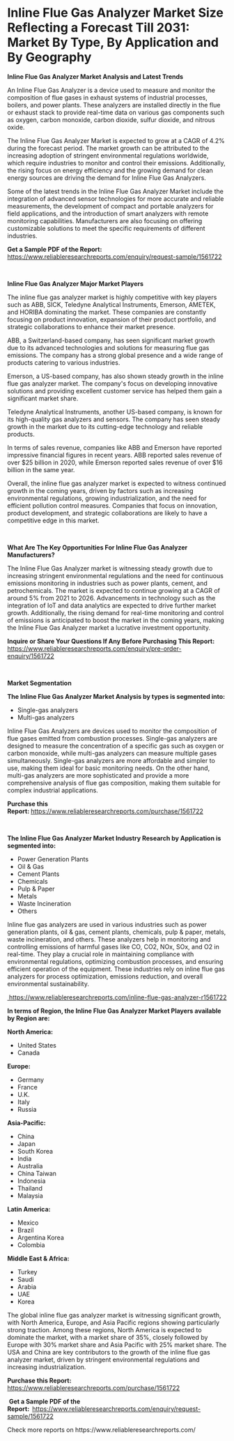 <p><h1>Inline Flue Gas Analyzer Market Size Reflecting a Forecast Till 2031: Market By Type, By Application and By Geography</h1></p><p><strong>Inline Flue Gas Analyzer Market Analysis and Latest Trends</strong></p>
<p><p>An Inline Flue Gas Analyzer is a device used to measure and monitor the composition of flue gases in exhaust systems of industrial processes, boilers, and power plants. These analyzers are installed directly in the flue or exhaust stack to provide real-time data on various gas components such as oxygen, carbon monoxide, carbon dioxide, sulfur dioxide, and nitrous oxide.</p><p>The Inline Flue Gas Analyzer Market is expected to grow at a CAGR of 4.2% during the forecast period. The market growth can be attributed to the increasing adoption of stringent environmental regulations worldwide, which require industries to monitor and control their emissions. Additionally, the rising focus on energy efficiency and the growing demand for clean energy sources are driving the demand for Inline Flue Gas Analyzers.</p><p>Some of the latest trends in the Inline Flue Gas Analyzer Market include the integration of advanced sensor technologies for more accurate and reliable measurements, the development of compact and portable analyzers for field applications, and the introduction of smart analyzers with remote monitoring capabilities. Manufacturers are also focusing on offering customizable solutions to meet the specific requirements of different industries.</p></p>
<p><strong>Get a Sample PDF of the Report:&nbsp;</strong> <a href="https://www.reliableresearchreports.com/enquiry/request-sample/1561722">https://www.reliableresearchreports.com/enquiry/request-sample/1561722</a></p>
<p>&nbsp;</p>
<p><strong>Inline Flue Gas Analyzer Major Market Players</strong></p>
<p><p>The inline flue gas analyzer market is highly competitive with key players such as ABB, SICK, Teledyne Analytical Instruments, Emerson, AMETEK, and HORIBA dominating the market. These companies are constantly focusing on product innovation, expansion of their product portfolio, and strategic collaborations to enhance their market presence.</p><p>ABB, a Switzerland-based company, has seen significant market growth due to its advanced technologies and solutions for measuring flue gas emissions. The company has a strong global presence and a wide range of products catering to various industries.</p><p>Emerson, a US-based company, has also shown steady growth in the inline flue gas analyzer market. The company's focus on developing innovative solutions and providing excellent customer service has helped them gain a significant market share.</p><p>Teledyne Analytical Instruments, another US-based company, is known for its high-quality gas analyzers and sensors. The company has seen steady growth in the market due to its cutting-edge technology and reliable products.</p><p>In terms of sales revenue, companies like ABB and Emerson have reported impressive financial figures in recent years. ABB reported sales revenue of over $25 billion in 2020, while Emerson reported sales revenue of over $16 billion in the same year.</p><p>Overall, the inline flue gas analyzer market is expected to witness continued growth in the coming years, driven by factors such as increasing environmental regulations, growing industrialization, and the need for efficient pollution control measures. Companies that focus on innovation, product development, and strategic collaborations are likely to have a competitive edge in this market.</p></p>
<p>&nbsp;</p>
<p><strong>What Are The Key Opportunities For Inline Flue Gas Analyzer Manufacturers?</strong></p>
<p><p>The Inline Flue Gas Analyzer market is witnessing steady growth due to increasing stringent environmental regulations and the need for continuous emissions monitoring in industries such as power plants, cement, and petrochemicals. The market is expected to continue growing at a CAGR of around 5% from 2021 to 2026. Advancements in technology such as the integration of IoT and data analytics are expected to drive further market growth. Additionally, the rising demand for real-time monitoring and control of emissions is anticipated to boost the market in the coming years, making the Inline Flue Gas Analyzer market a lucrative investment opportunity.</p></p>
<p><strong>Inquire or Share Your Questions If Any Before Purchasing This Report:</strong> <a href="https://www.reliableresearchreports.com/enquiry/pre-order-enquiry/1561722">https://www.reliableresearchreports.com/enquiry/pre-order-enquiry/1561722</a></p>
<p>&nbsp;</p>
<p><strong>Market Segmentation</strong></p>
<p><strong>The Inline Flue Gas Analyzer Market Analysis by types is segmented into:</strong></p>
<p><ul><li>Single-gas analyzers</li><li>Multi-gas analyzers</li></ul></p>
<p><p>Inline Flue Gas Analyzers are devices used to monitor the composition of flue gases emitted from combustion processes. Single-gas analyzers are designed to measure the concentration of a specific gas such as oxygen or carbon monoxide, while multi-gas analyzers can measure multiple gases simultaneously. Single-gas analyzers are more affordable and simpler to use, making them ideal for basic monitoring needs. On the other hand, multi-gas analyzers are more sophisticated and provide a more comprehensive analysis of flue gas composition, making them suitable for complex industrial applications.</p></p>
<p><strong>Purchase this Report:&nbsp;</strong><a href="https://www.reliableresearchreports.com/purchase/1561722">https://www.reliableresearchreports.com/purchase/1561722</a></p>
<p>&nbsp;</p>
<p><strong>The Inline Flue Gas Analyzer Market Industry Research by Application is segmented into:</strong></p>
<p><ul><li>Power Generation Plants</li><li>Oil & Gas</li><li>Cement Plants</li><li>Chemicals</li><li>Pulp & Paper</li><li>Metals</li><li>Waste Incineration</li><li>Others</li></ul></p>
<p><p>Inline flue gas analyzers are used in various industries such as power generation plants, oil & gas, cement plants, chemicals, pulp & paper, metals, waste incineration, and others. These analyzers help in monitoring and controlling emissions of harmful gases like CO, CO2, NOx, SOx, and O2 in real-time. They play a crucial role in maintaining compliance with environmental regulations, optimizing combustion processes, and ensuring efficient operation of the equipment. These industries rely on inline flue gas analyzers for process optimization, emissions reduction, and overall environmental sustainability.</p></p>
<p><a href="https://www.reliableresearchreports.com/inline-flue-gas-analyzer-r1561722">&nbsp;https://www.reliableresearchreports.com/inline-flue-gas-analyzer-r1561722</a></p>
<p><strong>In terms of Region, the Inline Flue Gas Analyzer Market Players available by Region are:</strong></p>
<p>
    <p> <strong> North America: </strong>
        <ul>
            <li>United States</li>
            <li>Canada</li>
        </ul>
        </p> 
    <p> <strong> Europe: </strong>
        <ul>
            <li>Germany</li>
            <li>France</li>
            <li>U.K.</li>
            <li>Italy</li>
            <li>Russia</li>
        </ul>
        </p> 
    <p> <strong> Asia-Pacific: </strong>
        <ul>
            <li>China</li>
            <li>Japan</li>
            <li>South Korea</li>
            <li>India</li>
            <li>Australia</li>
            <li>China Taiwan</li>
            <li>Indonesia</li>
            <li>Thailand</li>
            <li>Malaysia</li>
        </ul>
        </p> 
    <p> <strong> Latin America: </strong>
        <ul>
            <li>Mexico</li>
            <li>Brazil</li>
            <li>Argentina Korea</li>
            <li>Colombia</li>
        </ul>
        </p> 
    <p> <strong> Middle East & Africa: </strong>
        <ul>
            <li>Turkey</li>
            <li>Saudi</li>
            <li>Arabia</li>
            <li>UAE</li>
            <li>Korea</li>
        </ul>
    </p>
    </p>
<p><p>The global inline flue gas analyzer market is witnessing significant growth, with North America, Europe, and Asia Pacific regions showing particularly strong traction. Among these regions, North America is expected to dominate the market, with a market share of 35%, closely followed by Europe with 30% market share and Asia Pacific with 25% market share. The USA and China are key contributors to the growth of the inline flue gas analyzer market, driven by stringent environmental regulations and increasing industrialization.</p></p>
<p><strong>Purchase this Report: </strong><a href="https://www.reliableresearchreports.com/purchase/1561722">https://www.reliableresearchreports.com/purchase/1561722</a></p>
<p>&nbsp;<strong>Get a Sample PDF of the Report:&nbsp;&nbsp;</strong><a href="https://www.reliableresearchreports.com/enquiry/request-sample/1561722">https://www.reliableresearchreports.com/enquiry/request-sample/1561722</a></p>
<p><strong></strong></p>
<p>Check more reports on https://www.reliableresearchreports.com/</p>